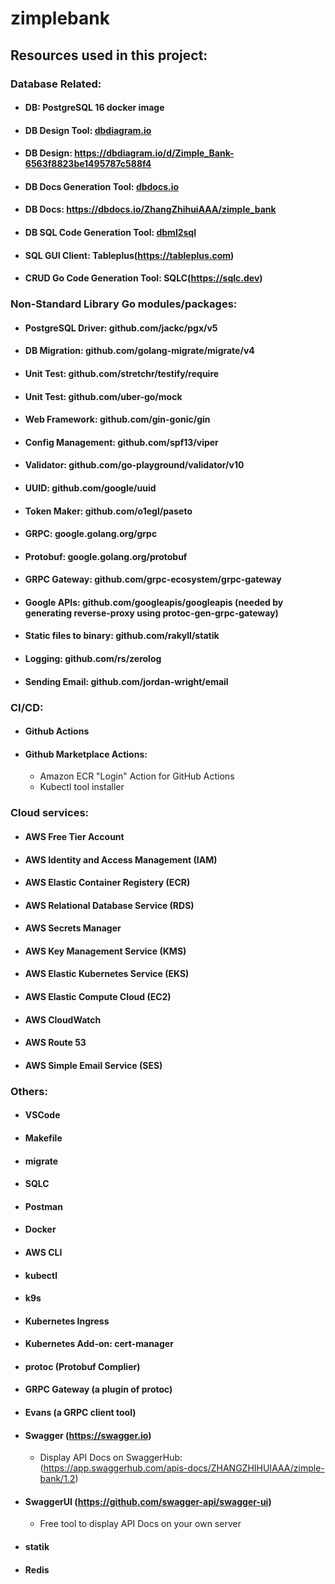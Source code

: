 # zimplebank


## Resources used in this project:

### Database Related:
* #### DB: PostgreSQL 16 docker image
* #### DB Design Tool: [dbdiagram.io](https://dbdiagram.io/)
* #### DB Design: https://dbdiagram.io/d/Zimple_Bank-6563f8823be1495787c588f4
* #### DB Docs Generation Tool: [dbdocs.io](https://dbdocs.io/)
* #### DB Docs: https://dbdocs.io/ZhangZhihuiAAA/zimple_bank
* #### DB SQL Code Generation Tool: [dbml2sql](https://dbml.dbdiagram.io/cli)
* #### SQL GUI Client: Tableplus(https://tableplus.com)
* #### CRUD Go Code Generation Tool: SQLC(https://sqlc.dev)

### Non-Standard Library Go modules/packages:
* #### PostgreSQL Driver: github.com/jackc/pgx/v5
* #### DB Migration: github.com/golang-migrate/migrate/v4
* #### Unit Test: github.com/stretchr/testify/require
* #### Unit Test: github.com/uber-go/mock
* #### Web Framework: github.com/gin-gonic/gin
* #### Config Management: github.com/spf13/viper
* #### Validator: github.com/go-playground/validator/v10
* #### UUID: github.com/google/uuid
* #### Token Maker: github.com/o1egl/paseto
* #### GRPC: google.golang.org/grpc
* #### Protobuf: google.golang.org/protobuf
* #### GRPC Gateway: github.com/grpc-ecosystem/grpc-gateway
* #### Google APIs: github.com/googleapis/googleapis (needed by generating reverse-proxy using protoc-gen-grpc-gateway)
* #### Static files to binary: github.com/rakyll/statik
* #### Logging: github.com/rs/zerolog
* #### Sending Email: github.com/jordan-wright/email

### CI/CD:
* #### Github Actions
* #### Github Marketplace Actions:
    * Amazon ECR "Login" Action for GitHub Actions
    * Kubectl tool installer

### Cloud services:
* #### AWS Free Tier Account
* #### AWS Identity and Access Management (IAM)
* #### AWS Elastic Container Registery (ECR)
* #### AWS Relational Database Service (RDS)
* #### AWS Secrets Manager
* #### AWS Key Management Service (KMS)
* #### AWS Elastic Kubernetes Service (EKS)
* #### AWS Elastic Compute Cloud (EC2)
* #### AWS CloudWatch
* #### AWS Route 53
* #### AWS Simple Email Service (SES)

### Others:
* #### VSCode
* #### Makefile
* #### migrate
* #### SQLC
* #### Postman
* #### Docker
* #### AWS CLI
* #### kubectl
* #### k9s
* #### Kubernetes Ingress
* #### Kubernetes Add-on: cert-manager
* #### protoc (Protobuf Complier)
* #### GRPC Gateway (a plugin of protoc)
* #### Evans (a GRPC client tool)
* #### Swagger (https://swagger.io)
    * Display API Docs on SwaggerHub: (https://app.swaggerhub.com/apis-docs/ZHANGZHIHUIAAA/zimple-bank/1.2)
* #### SwaggerUI (https://github.com/swagger-api/swagger-ui)
    * Free tool to display API Docs on your own server
* #### statik
* #### Redis